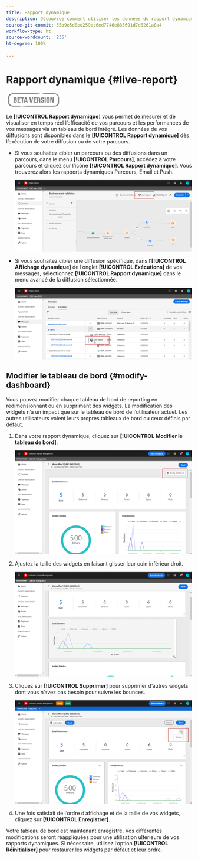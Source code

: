 ```yaml
---
title: Rapport dynamique
description: Découvrez comment utiliser les données du rapport dynamique
source-git-commit: 55b9e5d8ed259ec6ed7746e835691d7d6261a8a4
workflow-type: ht
source-wordcount: '235'
ht-degree: 100%

---
```


# Rapport dynamique {#live-report}

![](../assets/do-not-localize/badge.png)

Le **[!UICONTROL Rapport dynamique]** vous permet de mesurer et de visualiser en temps réel l’efficacité de vos parcours et les performances de vos messages via un tableau de bord intégré.
Les données de vos diffusions sont disponibles dans le **[!UICONTROL Rapport dynamique]** dès l’exécution de votre diffusion ou de votre parcours.

* Si vous souhaitez cibler un parcours ou des diffusions dans un parcours, dans le menu **[!UICONTROL Parcours]**, accédez à votre parcours et cliquez sur l’icône **[!UICONTROL Rapport dynamique]**. Vous trouverez alors les rapports dynamiques Parcours, Email et Push.

   ![](../assets/report_journey.png)

* Si vous souhaitez cibler une diffusion spécifique, dans l’**[!UICONTROL Affichage dynamique]** de l’onglet **[!UICONTROL Exécutions]** de vos messages, sélectionnez **[!UICONTROL Rapport dynamique]** dans le menu avancé de la diffusion sélectionnée.

   ![](../assets/report_2.png)

## Modifier le tableau de bord {#modify-dashboard}

Vous pouvez modifier chaque tableau de bord de reporting en redimensionnant ou en supprimant des widgets. La modification des widgets n’a un impact que sur le tableau de bord de l’utilisateur actuel. Les autres utilisateurs voient leurs propres tableaux de bord ou ceux définis par défaut.

1. Dans votre rapport dynamique, cliquez sur **[!UICONTROL Modifier le tableau de bord]**.

   ![](../assets/report_modify_1.png)

1. Ajustez la taille des widgets en faisant glisser leur coin inférieur droit.

   ![](../assets/report_modify_2.png)

1. Cliquez sur **[!UICONTROL Supprimer]** pour supprimer d’autres widgets dont vous n’avez pas besoin pour suivre les bounces.

   ![](../assets/report_modify_3.png)

1. Une fois satisfait de l’ordre d’affichage et de la taille de vos widgets, cliquez sur **[!UICONTROL Enregistrer]**.

Votre tableau de bord est maintenant enregistré. Vos différentes modifications seront réappliquées pour une utilisation ultérieure de vos rapports dynamiques. Si nécessaire, utilisez l’option **[!UICONTROL Réinitialiser]** pour restaurer les widgets par défaut et leur ordre.
